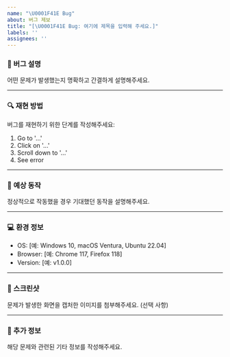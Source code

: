 ```yaml
---
name: "\U0001F41E Bug"
about: 버그 제보
title: "[\U0001F41E Bug: 여기에 제목을 입력해 주세요.]"
labels: ''
assignees: ''
---
```


### 🐛 버그 설명
어떤 문제가 발생했는지 명확하고 간결하게 설명해주세요.

---

### 🔍 재현 방법
버그를 재현하기 위한 단계를 작성해주세요:
1. Go to '...'
2. Click on '...'
3. Scroll down to '...'
4. See error

---

### 🤔 예상 동작
정상적으로 작동했을 경우 기대했던 동작을 설명해주세요.

---

### 💻 환경 정보
- OS: [예: Windows 10, macOS Ventura, Ubuntu 22.04]
- Browser: [예: Chrome 117, Firefox 118]
- Version: [예: v1.0.0]

---

### 📸 스크린샷
문제가 발생한 화면을 캡처한 이미지를 첨부해주세요. (선택 사항)

---

### 📜 추가 정보
해당 문제와 관련된 기타 정보를 작성해주세요.
